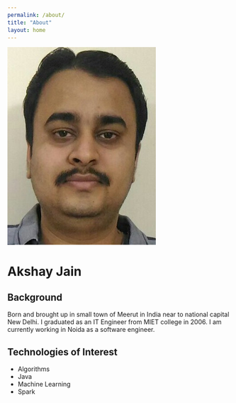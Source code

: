```yaml
---
permalink: /about/
title: "About"
layout: home
---
```


![Akshay](/assets/images/Akshay_small_07112021.jpg)

# Akshay Jain

## Background

Born and brought up in small town of Meerut in India near to national capital New Delhi. I graduated as an IT Engineer from MIET college in 2006. I am currently working in Noida as a software engineer.

## Technologies of Interest

- Algorithms
- Java
- Machine Learning
- Spark

